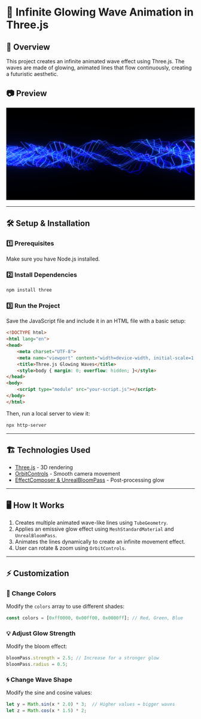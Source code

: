 # 🌊 Infinite Glowing Wave Animation in Three.js

## 📌 Overview
This project creates an infinite animated wave effect using Three.js. The waves are made of glowing, animated lines that flow continuously, creating a futuristic aesthetic.

## 📷 Preview
![Image](Screenshot%202025-02-19%20155237.png)

---

## 🛠️ Setup & Installation
### 1️⃣ Prerequisites
Make sure you have Node.js installed.

### 2️⃣ Install Dependencies
```bash
npm install three
```

### 3️⃣ Run the Project
Save the JavaScript file and include it in an HTML file with a basic setup:<br>

```html
<!DOCTYPE html>
<html lang="en">
<head>
    <meta charset="UTF-8">
    <meta name="viewport" content="width=device-width, initial-scale=1.0">
    <title>Three.js Glowing Waves</title>
    <style>body { margin: 0; overflow: hidden; }</style>
</head>
<body>
    <script type="module" src="your-script.js"></script>
</body>
</html>
```

Then, run a local server to view it:<br>
```bash
npx http-server
```

---

## 🏗️ Technologies Used
- [Three.js](https://threejs.org/) - 3D rendering<br>
- [OrbitControls](https://threejs.org/docs/#examples/en/controls/OrbitControls) - Smooth camera movement<br>
- [EffectComposer & UnrealBloomPass](https://threejs.org/docs/#examples/en/postprocessing/UnrealBloomPass) - Post-processing glow<br>

---

## 🖥️ How It Works
1. Creates multiple animated wave-like lines using `TubeGeometry`.<br>
2. Applies an emissive glow effect using `MeshStandardMaterial` and `UnrealBloomPass`.<br>
3. Animates the lines dynamically to create an infinite movement effect.<br>
4. User can rotate & zoom using `OrbitControls`.<br>

---

## ⚡ Customization
### 🎨 Change Colors
Modify the `colors` array to use different shades:<br>
```js
const colors = [0xff0000, 0x00ff00, 0x0000ff]; // Red, Green, Blue
```

### 💡 Adjust Glow Strength
Modify the bloom effect:<br>
```js
bloomPass.strength = 2.5; // Increase for a stronger glow
bloomPass.radius = 0.5;
```

### 🌀 Change Wave Shape
Modify the sine and cosine values:<br>
```js
let y = Math.sin(x * 2.0) * 3;  // Higher values = bigger waves
let z = Math.cos(x * 1.5) * 2;
```
